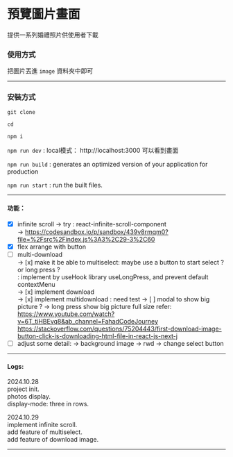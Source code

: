 # 預覽圖片畫面

提供一系列婚禮照片供使用者下載

### 使用方式  

把圖片丟進 `image` 資料夾中即可  

---

### 安裝方式  

`git clone ` 

`cd` 

`npm i` 

`npm run dev` : local模式： http://localhost:3000 可以看到畫面 

`npm run build` : generates an optimized version of your application for production

`npm run start` : run the built files.

---

#### 功能：

- [x] infinite scroll
      -> try : react-infinite-scroll-component  
      -> https://codesandbox.io/p/sandbox/439v8rmqm0?file=%2Fsrc%2Findex.js%3A3%2C29-3%2C60
- [x] flex arrange with button
- [ ] multi-download  
      -> [x] make it be able to multiselect: maybe use a button to start select ? or long press ?  
             : implement by useHook library useLongPress, and prevent default contextMenu  
      -> [x] implement download  
      -> [x] implement multidownload : need test
      -> [ ] modal to show big picture ? -> long press show big picture full size
      refer: https://www.youtube.com/watch?v=6T_tiHBEvq8&ab_channel=FahadCodeJourney  
             https://stackoverflow.com/questions/75204443/first-download-image-button-click-is-downloading-html-file-in-react-js-next-j
- [ ] adjust some detail: 
      -> background image
      -> rwd
      -> change select button
--- 

#### Logs:

2024.10.28  
  project init.  
  photos display.  
  display-mode: three in rows.  

2024.10.29  
  implement infinite scroll.  
  add feature of multiselect.  
  add feature of download image.  

---
